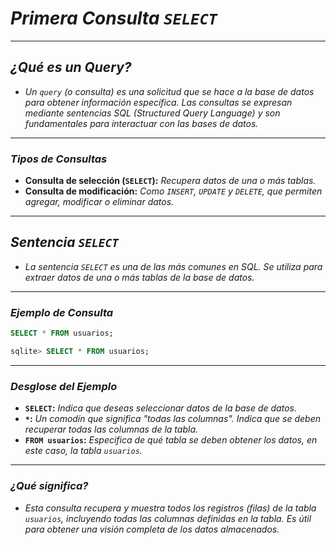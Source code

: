 <!-- Autor: Daniel Benjamin Perez Morales -->
<!-- GitHub: https://github.com/D4nitrix13 -->
<!-- Correo electrónico: danielperezdev@proton.me -->

# ***Primera Consulta `SELECT`***

---

## ***¿Qué es un Query?***

- *Un `query` (o consulta) es una solicitud que se hace a la base de datos para obtener información específica. Las consultas se expresan mediante sentencias SQL (Structured Query Language) y son fundamentales para interactuar con las bases de datos.*

---

### ***Tipos de Consultas***

- **Consulta de selección (`SELECT`):** *Recupera datos de una o más tablas.*
- **Consulta de modificación:** *Como `INSERT`, `UPDATE` y `DELETE`, que permiten agregar, modificar o eliminar datos.*

---

## ***Sentencia `SELECT`***

- *La sentencia `SELECT` es una de las más comunes en SQL. Se utiliza para extraer datos de una o más tablas de la base de datos.*

---

### ***Ejemplo de Consulta***

```sql
SELECT * FROM usuarios;
```

```sql
sqlite> SELECT * FROM usuarios;
```

---

### ***Desglose del Ejemplo***

- **`SELECT`:** *Indica que deseas seleccionar datos de la base de datos.*
- **`*`:** *Un comodín que significa "todas las columnas". Indica que se deben recuperar todas las columnas de la tabla.*
- **`FROM usuarios`:** *Especifica de qué tabla se deben obtener los datos, en este caso, la tabla `usuarios`.*

---

### ***¿Qué significa?***

- *Esta consulta recupera y muestra todos los registros (filas) de la tabla `usuarios`, incluyendo todas las columnas definidas en la tabla. Es útil para obtener una visión completa de los datos almacenados.*
